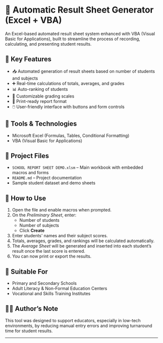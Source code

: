 # 📝 Automatic Result Sheet Generator (Excel + VBA)

An Excel-based automated result sheet system enhanced with VBA (Visual Basic for Applications), built to streamline the process of recording, calculating, and presenting student results.

## 🚀 Key Features

- 📥 Automated generation of result sheets based on number of students and subjects
- ➕ Real-time calculations of totals, averages, and grades
- 📊 Auto-ranking of students
- 🎯 Customizable grading scales
- 🧾 Print-ready report format
- 🖱️ User-friendly interface with buttons and form controls

## 🧰 Tools & Technologies

- Microsoft Excel (Formulas, Tables, Conditional Formatting)
- VBA (Visual Basic for Applications)

## 📁 Project Files

- `SCHOOL REPORT SHEET DEMO.xlsm` – Main workbook with embedded macros and forms
- `README.md` – Project documentation
- Sample student dataset and demo sheets

## 🔧 How to Use

1. Open the file and enable macros when prompted.
2. On the *Preliminary Sheet*, enter:
   - Number of students
   - Number of subjects
   - Click **Create**
3. Enter students' names and their subject scores.
4. Totals, averages, grades, and rankings will be calculated automatically.
5. The *Average Sheet* will be generated and inserted into each student’s result once the last score is entered.
6. You can now print or export the results.

## 💼 Suitable For

- Primary and Secondary Schools
- Adult Literacy & Non-Formal Education Centers
- Vocational and Skills Training Institutes

## 👩‍💻 Author’s Note

This tool was designed to support educators, especially in low-tech environments, by reducing manual entry errors and improving turnaround time for student results.

---



